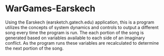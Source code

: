 # WarGames-Earskech
Using the Earskech (earsketch.gatech.edu) application, this is a program utilizes the concepts of system dynamics and controls to output a different song every time the program is run. The each portion of the song is generated based on variables available to each side of an imaginary conflict. As the program runs these variables are recalculated to determine the next portion of the song.  
